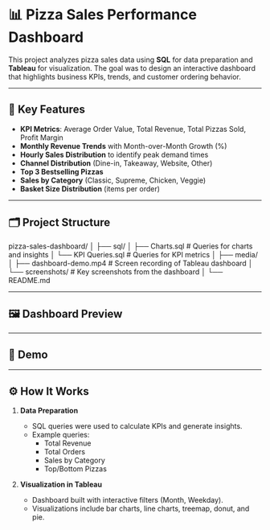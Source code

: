 # 📊 Pizza Sales Performance Dashboard  

This project analyzes pizza sales data using **SQL** for data preparation and **Tableau** for visualization. The goal was to design an interactive dashboard that highlights business KPIs, trends, and customer ordering behavior.  

---

## 🔑 Key Features  

- **KPI Metrics**: Average Order Value, Total Revenue, Total Pizzas Sold, Profit Margin  
- **Monthly Revenue Trends** with Month-over-Month Growth (%)  
- **Hourly Sales Distribution** to identify peak demand times  
- **Channel Distribution** (Dine-in, Takeaway, Website, Other)  
- **Top 3 Bestselling Pizzas**  
- **Sales by Category** (Classic, Supreme, Chicken, Veggie)  
- **Basket Size Distribution** (items per order)  

---

## 🗂 Project Structure  

pizza-sales-dashboard/
│
├── sql/
│ ├── Charts.sql # Queries for charts and insights
│ └── KPI Queries.sql # Queries for KPI metrics
│
├── media/
│ ├── dashboard-demo.mp4 # Screen recording of Tableau dashboard
│ └── screenshots/ # Key screenshots from the dashboard
│
└── README.md


---

## 🖼️ Dashboard Preview  



---

## 🎥 Demo  

 

---

## ⚙️ How It Works  

1. **Data Preparation**  
   - SQL queries were used to calculate KPIs and generate insights.  
   - Example queries:  
     - Total Revenue  
     - Total Orders  
     - Sales by Category  
     - Top/Bottom Pizzas  

2. **Visualization in Tableau**  
   - Dashboard built with interactive filters (Month, Weekday).  
   - Visualizations include bar charts, line charts, treemap, donut, and pie.  

